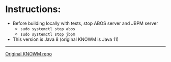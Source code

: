 # Instructions:
- Before building locally with tests, stop ABOS server and JBPM server
  - `sudo systemctl stop abos`
  - `sudo systemctl stop jbpm`
- This version is Java 8 (original KNOWM is Java 11)
---
[Original KNOWM repo](https://github.com/knowm/XChange)

